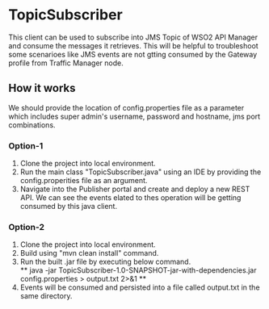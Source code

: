 # TopicSubscriber

This client can be used to subscribe into JMS Topic of WSO2 API Manager and consume the messages it retrieves. This will be helpful to troubleshoot some scenarioes like JMS events are not gtting consumed by the Gateway profile from Traffic Manager node. 

## How it works

We should provide the location of config.properties file as a parameter which includes super admin's username, password and hostname, jms port combinations.

### Option-1

1. Clone the project into local environment.
2. Run the main class "TopicSubscriber.java" using an IDE by providing the config.properities file as an argument.
3. Navigate into the Publisher portal and create and deploy a new REST API. We can see the events elated to thes operation will be getting consumed by this java client.

### Option-2

1. Clone the project into local environment.
2. Build using "mvn clean install" command.
3. Run the built .jar file by executing below command. <br />
   ** java -jar TopicSubscriber-1.0-SNAPSHOT-jar-with-dependencies.jar config.properties > output.txt 2>&1 **
4. Events will be consumed and persisted into a file called output.txt in the same directory.
